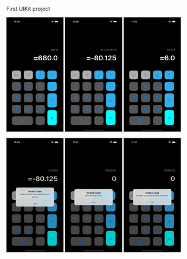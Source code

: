 First UIKit project

<img src="preview_images/test_1.png" width="150" height="300"> <img src="preview_images/test_2.png" width="150" height="300"> <img src="preview_images/test_3.png" width="150" height="300">

<img src="preview_images/test_error_1.png" width="150" height="300"> <img src="preview_images/test_error_2.png" width="150" height="300"> <img src="preview_images/test_error_3.png" width="150" height="300">

